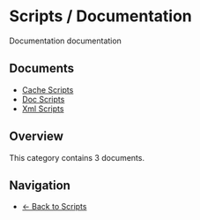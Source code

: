 # Scripts / Documentation

Documentation documentation

## Documents

- [Cache Scripts](./scripts-cache-scripts.md)
- [Doc Scripts](./scripts-doc-scripts.md)
- [Xml Scripts](./scripts-xml-scripts.md)

## Overview

This category contains 3 documents.

## Navigation

- [← Back to Scripts](../)
